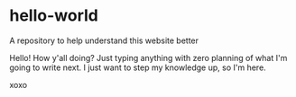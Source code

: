 # hello-world
A repository to help understand this website better

Hello! How y'all doing?
Just typing anything with zero planning of what I'm going to write next. I just want to step my knowledge up, so I'm here.

xoxo
